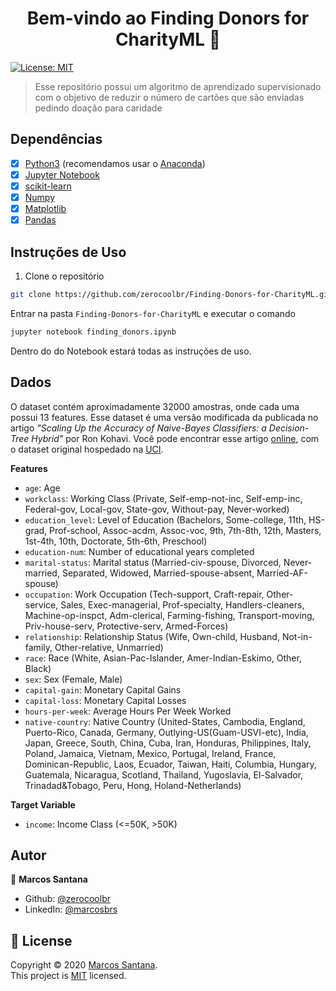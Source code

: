 
<h1 align="center">Bem-vindo ao Finding Donors for CharityML 👋</h1>
<p>
  <a href="LICENSE" target="_blank">
    <img alt="License: MIT" src="https://img.shields.io/badge/License-MIT-green.svg" />
  </a>
</p>

> Esse repositório possui um algoritmo de aprendizado supervisionado com o objetivo de reduzir o número de cartões que são enviadas pedindo doação para caridade

## Dependências

- [x] [Python3](https://www.python.org/downloads/) (recomendamos usar o [Anaconda](https://www.anaconda.com/))
- [x] [Jupyter Notebook](https://jupyter.org/)
- [x] [scikit-learn](http://scikit-learn.org/stable/)
- [x] [Numpy](https://numpy.org/)
- [x] [Matplotlib](https://matplotlib.org/)
- [x] [Pandas](https://pandas.pydata.org/)

## Instruções de Uso

1. Clone o repositório
```sh
git clone https://github.com/zerocoolbr/Finding-Donors-for-CharityML.git
```

Entrar na pasta `Finding-Donors-for-CharityML` e executar o comando

```sh
jupyter notebook finding_donors.ipynb
```

Dentro do do Notebook estará todas as instruções de uso.

## Dados

O dataset contém aproximadamente 32000 amostras, onde cada uma possui 13 features. Esse dataset é uma versão modificada da publicada no artigo _"Scaling Up the Accuracy of Naive-Bayes Classifiers: a Decision-Tree Hybrid"_ por Ron Kohavi. Você pode encontrar esse artigo [online](https://www.aaai.org/Papers/KDD/1996/KDD96-033.pdf), com o dataset original hospedado na [UCI](https://archive.ics.uci.edu/ml/datasets/Census+Income).

**Features**

-   `age`: Age
-   `workclass`: Working Class (Private, Self-emp-not-inc, Self-emp-inc, Federal-gov, Local-gov, State-gov, Without-pay, Never-worked)
-   `education_level`: Level of Education (Bachelors, Some-college, 11th, HS-grad, Prof-school, Assoc-acdm, Assoc-voc, 9th, 7th-8th, 12th, Masters, 1st-4th, 10th, Doctorate, 5th-6th, Preschool)
-   `education-num`: Number of educational years completed
-   `marital-status`: Marital status (Married-civ-spouse, Divorced, Never-married, Separated, Widowed, Married-spouse-absent, Married-AF-spouse)
-   `occupation`: Work Occupation (Tech-support, Craft-repair, Other-service, Sales, Exec-managerial, Prof-specialty, Handlers-cleaners, Machine-op-inspct, Adm-clerical, Farming-fishing, Transport-moving, Priv-house-serv, Protective-serv, Armed-Forces)
-   `relationship`: Relationship Status (Wife, Own-child, Husband, Not-in-family, Other-relative, Unmarried)
-   `race`: Race (White, Asian-Pac-Islander, Amer-Indian-Eskimo, Other, Black)
-   `sex`: Sex (Female, Male)
-   `capital-gain`: Monetary Capital Gains
-   `capital-loss`: Monetary Capital Losses
-   `hours-per-week`: Average Hours Per Week Worked
-   `native-country`: Native Country (United-States, Cambodia, England, Puerto-Rico, Canada, Germany, Outlying-US(Guam-USVI-etc), India, Japan, Greece, South, China, Cuba, Iran, Honduras, Philippines, Italy, Poland, Jamaica, Vietnam, Mexico, Portugal, Ireland, France, Dominican-Republic, Laos, Ecuador, Taiwan, Haiti, Columbia, Hungary, Guatemala, Nicaragua, Scotland, Thailand, Yugoslavia, El-Salvador, Trinadad&Tobago, Peru, Hong, Holand-Netherlands)

**Target Variable**

-   `income`: Income Class (<=50K, >50K)

## Autor

👤 **Marcos Santana**

- Github: [@zerocoolbr](https://github.com/zerocoolbr)
- LinkedIn: [@marcosbrs](https://linkedin.com/in/marcosbrs)

## 📝 License

Copyright © 2020 [Marcos Santana](https://github.com/zerocoolbr).<br />
This project is [MIT](LICENSE) licensed.
